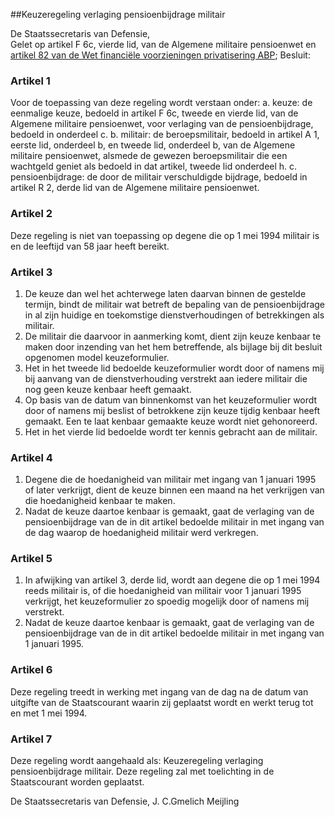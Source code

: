 <meta http-equiv='Content-Type' content='text/html; charset=utf-8' />

##Keuzeregeling verlaging pensioenbijdrage militair

De Staatssecretaris van Defensie,  
Gelet op artikel F 6c, vierde lid, van de Algemene militaire pensioenwet en [artikel 82 van de Wet financiële voorzieningen privatisering ABP](../../../../../../wet/wet/financiële/voorzieningen/privatisering/abp/BWBR0007211/README.md);
Besluit:    

### Artikel  1  

Voor de toepassing van deze regeling wordt verstaan onder:   a. keuze:  de eenmalige keuze, bedoeld in artikel F 6c, tweede en vierde lid, van de Algemene militaire pensioenwet, voor verlaging van de pensioenbijdrage, bedoeld in onderdeel c.    b. militair:  de beroepsmilitair, bedoeld in artikel A 1, eerste lid, onderdeel b, en tweede lid, onderdeel b, van de Algemene militaire pensioenwet, alsmede de gewezen beroepsmilitair die een wachtgeld geniet als bedoeld in dat artikel, tweede lid onderdeel h.    c. pensioenbijdrage:  de door de militair verschuldigde bijdrage, bedoeld in artikel R 2, derde lid van de Algemene militaire pensioenwet.     

### Artikel  2  

Deze regeling is niet van toepassing op degene die op 1 mei 1994 militair is en de leeftijd van 58 jaar heeft bereikt.  

### Artikel  3  

1.  De keuze dan wel het achterwege laten daarvan binnen de gestelde termijn, bindt de militair wat betreft de bepaling van de pensioenbijdrage in al zijn huidige en toekomstige dienstverhoudingen of betrekkingen als militair.   
2.  De militair die daarvoor in aanmerking komt, dient zijn keuze kenbaar te maken door inzending van het hem betreffende, als bijlage bij dit besluit opgenomen model keuzeformulier.   
3.  Het in het tweede lid bedoelde keuzeformulier wordt door of namens mij bij aanvang van de dienstverhouding verstrekt aan iedere militair die nog geen keuze kenbaar heeft gemaakt.   
4.  Op basis van de datum van binnenkomst van het keuzeformulier wordt door of namens mij beslist of betrokkene zijn keuze tijdig kenbaar heeft gemaakt. Een te laat kenbaar gemaakte keuze wordt niet gehonoreerd.   
5.  Het in het vierde lid bedoelde wordt ter kennis gebracht aan de militair.   

### Artikel  4  

1.  Degene die de hoedanigheid van militair met ingang van 1 januari 1995 of later verkrijgt, dient de keuze binnen een maand na het verkrijgen van die hoedanigheid kenbaar te maken.   
2.  Nadat de keuze daartoe kenbaar is gemaakt, gaat de verlaging van de pensioenbijdrage van de in dit artikel bedoelde militair in met ingang van de dag waarop de hoedanigheid militair werd verkregen.   

### Artikel  5  

1.  In afwijking van artikel 3, derde lid, wordt aan degene die op 1 mei 1994 reeds militair is, of die hoedanigheid van militair voor 1 januari 1995 verkrijgt, het keuzeformulier zo spoedig mogelijk door of namens mij verstrekt.   
2.  Nadat de keuze daartoe kenbaar is gemaakt, gaat de verlaging van de pensioenbijdrage van de in dit artikel bedoelde militair in met ingang van 1 januari 1995.   

### Artikel  6  

Deze regeling treedt in werking met ingang van de dag na de datum van uitgifte van de Staatscourant waarin zij geplaatst wordt en werkt terug tot en met 1 mei 1994.  

### Artikel  7  

Deze regeling wordt aangehaald als: Keuzeregeling verlaging pensioenbijdrage militair. Deze regeling zal met toelichting in de Staatscourant worden geplaatst.  

De 
Staatssecretaris van Defensie, 
J. C.Gmelich Meijling    
